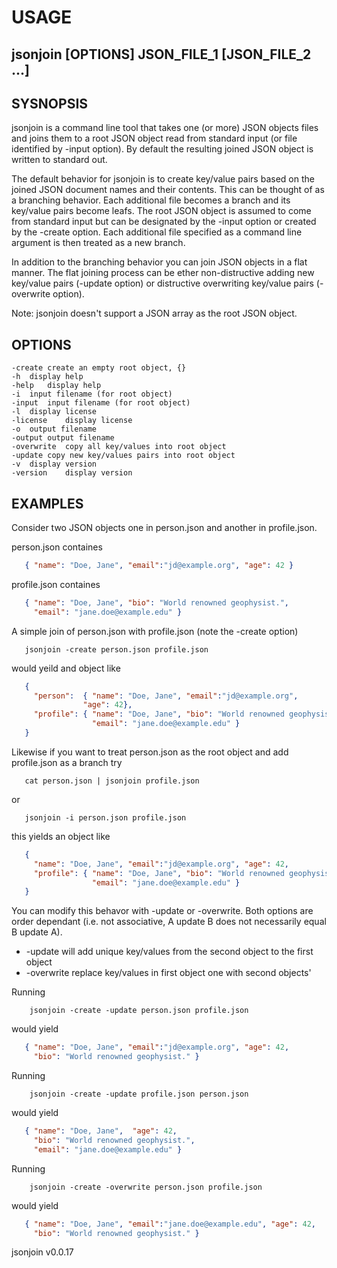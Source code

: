 
# USAGE

## jsonjoin [OPTIONS] JSON_FILE_1 [JSON_FILE_2 ...]

## SYSNOPSIS

jsonjoin is a command line tool that takes one (or more) JSON objects files 
and joins them to a root JSON object read from standard input (or 
file identified by -input option).  By default the resulting
joined JSON object is written to standard out.

The default behavior for jsonjoin is to create key/value pairs
based on the joined JSON document names and their contents. 
This can be thought of as a branching behavior. Each additional 
file becomes a branch and its key/value pairs become leafs. 
The root JSON object is assumed to come from standard input
but can be designated by the -input option or created by the
-create option. Each additional file specified as a command line
argument is then treated as a new branch.

In addition to the branching behavior you can join JSON objects in a 
flat manner.  The flat joining process can be ether non-distructive 
adding new key/value pairs (-update option) or distructive 
overwriting key/value pairs (-overwrite option).

Note: jsonjoin doesn't support a JSON array as the root JSON object.

## OPTIONS

	-create	create an empty root object, {}
	-h	display help
	-help	display help
	-i	input filename (for root object)
	-input	input filename (for root object)
	-l	display license
	-license	display license
	-o	output filename
	-output	output filename
	-overwrite	copy all key/values into root object
	-update	copy new key/values pairs into root object
	-v	display version
	-version	display version

## EXAMPLES

Consider two JSON objects one in person.json and another 
in profile.json.

person.json containes

```json
   { "name": "Doe, Jane", "email":"jd@example.org", "age": 42 }
```

profile.json containes

```json
   { "name": "Doe, Jane", "bio": "World renowned geophysist.",
     "email": "jane.doe@example.edu" }
```

A simple join of person.json with profile.json (note the 
-create option)

```shell
   jsonjoin -create person.json profile.json
```

would yeild and object like

```json
   {
     "person":  { "name": "Doe, Jane", "email":"jd@example.org", 
	 			"age": 42},
     "profile": { "name": "Doe, Jane", "bio": "World renowned geophysist.", 
                  "email": "jane.doe@example.edu" }
   }
```

Likewise if you want to treat person.json as the root object and add
profile.json as a branch try

```shell
   cat person.json | jsonjoin profile.json
```

or

```shell
   jsonjoin -i person.json profile.json
```

this yields an object like

```json
   {
     "name": "Doe, Jane", "email":"jd@example.org", "age": 42,
     "profile": { "name": "Doe, Jane", "bio": "World renowned geophysist.", 
                  "email": "jane.doe@example.edu" }
   }
```

You can modify this behavor with -update or -overwrite. Both options are
order dependant (i.e. not associative, A update B does
not necessarily equal B update A). 

+ -update will add unique key/values from the second object to the first object
+ -overwrite replace key/values in first object one with second objects'

Running

```shell
    jsonjoin -create -update person.json profile.json
```

would yield

```json
   { "name": "Doe, Jane", "email":"jd@example.org", "age": 42,
     "bio": "World renowned geophysist." }
```

Running

```shell
    jsonjoin -create -update profile.json person.json
```

would yield

```json
   { "name": "Doe, Jane",  "age": 42, 
     "bio": "World renowned geophysist.", 
     "email": "jane.doe@example.edu" }
```

Running 

```shell
    jsonjoin -create -overwrite person.json profile.json
```

would yield

```json
   { "name": "Doe, Jane", "email":"jane.doe@example.edu", "age": 42,
     "bio": "World renowned geophysist." }
```


jsonjoin v0.0.17
